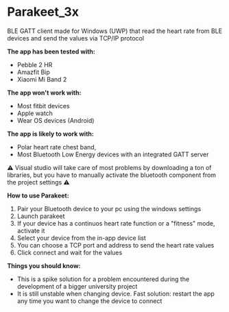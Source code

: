 # Parakeet_3x
BLE GATT client made for Windows (UWP) that read the heart rate from BLE devices and send the values via TCP/IP protocol

<b>The app has been tested with:</b>
- Pebble 2 HR
- Amazfit Bip
- Xiaomi Mi Band 2

<b>The app won't work with:</b>
- Most fitbit devices
- Apple watch
- Wear OS devices (Android)

<b>The app is likely to work with:</b>
- Polar heart rate chest band,
- Most Bluetooth Low Energy devices with an integrated GATT server

⚠ Visual studio will take care of most problems by downloading a ton of libraries, but you have to manually activate the bluetooth component from the project settings ⚠

<b>How to use Parakeet:</b>

1. Pair your Bluetooth device to your pc using the windows settings
2. Launch parakeet
3. If your device has a continuos heart rate function or a "fitness" mode, activate it
4. Select your device from the in-app device list
5. You can choose a TCP port and address to send the heart rate values
6. Click connect and wait for the values

<b>Things you should know:</b>
- This is a spike solution for a problem encountered during the development of a bigger university project
- It is still unstable when changing device. Fast solution: restart the app any time you want to change the device to connect
